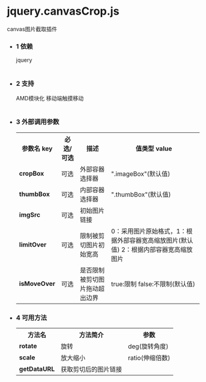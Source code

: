 # jquery.canvasCrop.js
canvas图片截取插件
<ul>
    <li><h3>1 依赖</h3>jquery</li><br>
    <li><h3>2 支持</h3>AMD模块化 移动端触摸移动</li><br>
    <li><h3>3 外部调用参数</h3>
        <table>
            <tr>
                <th>参数名 key</th>
                <th>必选/可选</th>
                <th>描述</th>
                <th>值类型 value</th>
            </tr>
            <tr>
                <td><b>cropBox</b></td>
                <td>可选</td>
                <td>外部容器选择器</td>
                <td>".imageBox"(默认值)</td>
            </tr>
            <tr>
                <td><b>thumbBox</b></td>
                <td>可选</td>
                <td>内部容器选择器</td>
                <td>".thumbBox"(默认值)</td>
            </tr>
            <tr>
                <td><b>imgSrc</b></td>
                <td>可选</td>
                <td>初始图片链接</td>
                <td></td>
            </tr>
            <tr>
                <td><b>limitOver</b></td>
                <td>可选</td>
                <td>限制被剪切图片初始宽高</td>
                <td>0：采用图片原始格式，1：根据外部容器宽高缩放图片(默认值) 2：根据内部容器宽高缩放图片</td>
            </tr>
            <tr>
                <td><b>isMoveOver</b></td>
                <td>可选</td>
                <td>是否限制被剪切图片拖动超出边界</td>
                <td>true:限制 false:不限制(默认值) </td>
            </tr>
        </table>
    </li>
    <li><h3>4 可用方法</h3>
        <table>
            <tr>
                <th>方法名</th>
                <th>方法简介</th>
                <th>参数</th>
            </tr>
            <tr>
                <td><b>rotate</b></td>
                <td>旋转</td>
                <td>deg(旋转角度)</td>
            </tr>
            <tr>
                <td><b>scale</b></td>
                <td>放大缩小</td>
                <td>ratio(伸缩倍数)</td>
            </tr>
            <tr>
                <td><b>getDataURL</b></td>
                <td>获取剪切后的图片链接</td>
                <td></td>
            </tr>
        </table>
    </li>
</ul>


